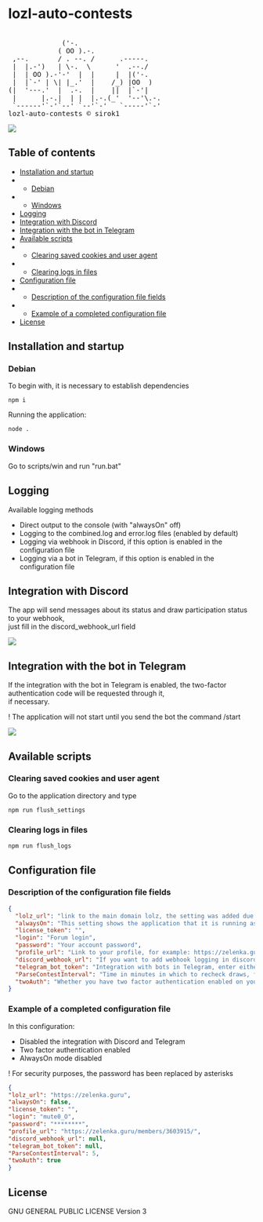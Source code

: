 # lozl-auto-contests  
<pre style="overflow: visible">  
             ('-.                     
            ( OO ).-.                 
 ,--.       / . --. /      .-----.    
 |  |.-')   | \-.  \      '  .--./    
 |  | OO ).-'-'  |  |     |  |('-.    
 |  |`-' | \| |_.'  |    /_) |OO  )   
(|  '---.'  |  .-.  |    ||  |`-'|    
 |      |.-.|  | |  |.-.(_'  '--'\.-. 
 `------'`-'`--' `--'`-'   `-----'`-'
lozl-auto-contests © sirok1  
</pre>  
  
<img src = 'https://cdn.discordapp.com/attachments/937406998201397278/1106851699479547915/image.png'>  
  
## Table of contents  
- [Installation and startup](#installation-and-startup)  
- - [Debian](#debian)  
- - [Windows](#windows)  
- [Logging](#logging)  
- [Integration with Discord](#integration-with-discord)  
- [Integration with the bot in Telegram](#integration-with-the-bot-in-telegram)  
- [Available scripts](#available-scripts)  
- - [Clearing saved cookies and user agent](#clearing-saved-cookies-and-user-agent)  
- - [Clearing logs in files](#clearing-logs-in-files)  
- [Configuration file](#configuration-file)  
- - [Description of the configuration file fields](#description-of-the-configuration-file-fields)  
- - [Example of a completed configuration file](#example-of-a-completed-configuration-file)  
- [License](#license)  
  
## Installation and startup  
### Debian  
To begin with, it is necessary to establish dependencies  
```  
npm i  
```  
Running the application:  
```  
node .  
```  
### Windows  
Go to scripts/win and run "run.bat"  
  
## Logging  
Available logging methods  
- Direct output to the console (with "alwaysOn" off)  
- Logging to the combined.log and error.log files (enabled by default)  
- Logging via webhook in Discord, if this option is enabled in the configuration file  
- Logging via a bot in Telegram, if this option is enabled in the configuration file  
## Integration with Discord  
The app will send messages about its status and draw participation status to your webhook,  
just fill in the discord_webhook_url field  
  
<img src="https://cdn.discordapp.com/attachments/937406998201397278/1106861868758347836/image.png">  
  
## Integration with the bot in Telegram  
If the integration with the bot in Telegram is enabled, the two-factor authentication code will be requested through it,  
if necessary.  
  
! The application will not start until you send the bot the command /start  
  
<img src="https://cdn.discordapp.com/attachments/937406998201397278/1106862468912914442/image.png">  
  
## Available scripts  
### Clearing saved cookies and user agent  
Go to the application directory and type  
```  
npm run flush_settings  
```  
### Clearing logs in files  
```  
npm run flush_logs  
```  
  
## Configuration file  
### Description of the configuration file fields  
```json  
{
  "lolz_url": "link to the main domain lolz, the setting was added due to the frequent blocking of the resource, for example:https://zelenka.guru",
  "alwaysOn": "This setting shows the application that it is running as a process. true, or false",
  "license_token": "",
  "login": "Forum login",
  "password": "Your account password",
  "profile_url": "Link to your profile, for example: https://zelenka.guru/members/3603915/",
  "discord_webhook_url": "If you want to add webhook logging in discord, enter a link to it here, otherwise enter null",
  "telegram_bot_token": "Integration with bots in Telegram, enter either your token obtained from @BotFather here, or enter null",
  "ParseContestInterval": "Time in minutes in which to recheck draws, for the presence of new, enter a number here",
  "twoAuth": "Whether you have two factor authentication enabled on your account, either true or false"
}
```  
### Example of a completed configuration file  
In this configuration:  
- Disabled the integration with Discord and Telegram  
- Two factor authentication enabled  
- AlwaysOn mode disabled  
  
! For security purposes, the password has been replaced by asterisks  
  
```json  
{  
"lolz_url": "https://zelenka.guru",  
"alwaysOn": false,  
"license_token": "",  
"login": "mute0_O",  
"password": "********",  
"profile_url": "https://zelenka.guru/members/3603915/",  
"discord_webhook_url": null,  
"telegram_bot_token": null,  
"ParseContestInterval": 5,  
"twoAuth": true  
}  
```  
  
## License  
GNU GENERAL PUBLIC LICENSE Version 3
